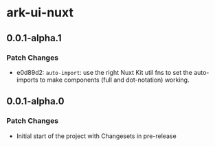 # ark-ui-nuxt

## 0.0.1-alpha.1

### Patch Changes

- e0d89d2: `auto-import`: use the right Nuxt Kit util fns to set the auto-imports to make components (full and dot-notation) working.

## 0.0.1-alpha.0

### Patch Changes

- Initial start of the project with Changesets in pre-release
